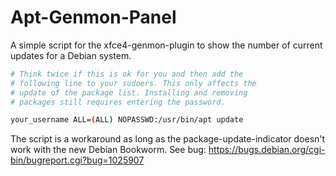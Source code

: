 # Apt-Genmon-Panel

A simple script for the xfce4-genmon-plugin to show the number of current updates for a Debian system.

```bash
# Think twice if this is ok for you and then add the
# following line to your sudoers. This only affects the
# update of the package list. Installing and removing
# packages still requires entering the password.

your_username ALL=(ALL) NOPASSWD:/usr/bin/apt update
```

The script is a workaround as long as the package-update-indicator doesn't work with the new Debian Bookworm. See bug: https://bugs.debian.org/cgi-bin/bugreport.cgi?bug=1025907

